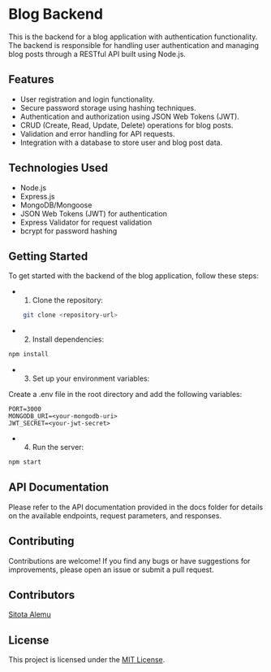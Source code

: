 # Blog Backend

This is the backend for a blog application with authentication functionality. The backend is responsible for handling user authentication and managing blog posts through a RESTful API built using Node.js.

## Features

- User registration and login functionality.
- Secure password storage using hashing techniques.
- Authentication and authorization using JSON Web Tokens (JWT).
- CRUD (Create, Read, Update, Delete) operations for blog posts.
- Validation and error handling for API requests.
- Integration with a database to store user and blog post data.

## Technologies Used
- Node.js
- Express.js
- MongoDB/Mongoose
- JSON Web Tokens (JWT) for authentication
- Express Validator for request validation
- bcrypt for password hashing

## Getting Started
To get started with the backend of the blog application, follow these steps:

- 1. Clone the repository:
```bash
    git clone <repository-url>
```

- 2. Install dependencies:

```bash
npm install
```
- 3. Set up your environment variables:

Create a .env file in the root directory and add the following variables:
```plaintext
PORT=3000
MONGODB_URI=<your-mongodb-uri>
JWT_SECRET=<your-jwt-secret>
```
- 4. Run the server:

```bash
npm start
```

## API Documentation
Please refer to the API documentation provided in the docs folder for details on the available endpoints, request parameters, and responses.

## Contributing

Contributions are welcome! If you find any bugs or have suggestions for improvements, please open an issue or submit a pull request.

## Contributors
[Sitota Alemu](https://github.com/Uwancha)

## License
This project is licensed under the [MIT License](LICENSE).